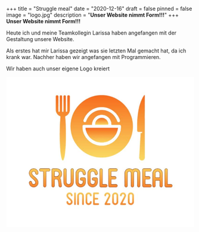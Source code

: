 +++
title = "Struggle meal"
date = "2020-12-16"
draft = false
pinned = false
image = "logo.jpg"
description = "**Unser Website nimmt Form!!!**"
+++
**Unser Website nimmt Form!!!**

Heute ich und meine Teamkollegin Larissa haben angefangen mit der Gestaltung unsere Website.

Als erstes hat mir Larissa gezeigt was sie letzten Mal gemacht hat, da ich krank war. Nachher haben wir angefangen mit Programmieren.

Wir haben auch unser eigene Logo kreiert 

![](logo.jpg)